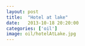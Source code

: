 ```yaml
---
layout: post
title:  "Hotel at lake"
date:   2013-10-18 20:20:00
categories: ['oil']
image: oil/hotelAtLake.jpg
---
```



